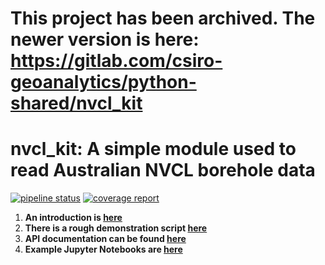 # This project has been archived. The newer version is here: https://gitlab.com/csiro-geoanalytics/python-shared/nvcl_kit
# 

# nvcl_kit: A simple module used to read Australian NVCL borehole data

[![pipeline status](https://gitlab.com/csiro-geoanalytics/python-shared/nvcl_kit/badges/master/pipeline.svg)](https://gitlab.com/csiro-geoanalytics/python-shared/nvcl_kit/commits/master)
[![coverage report](https://gitlab.com/csiro-geoanalytics/python-shared/nvcl_kit/badges/master/coverage.svg)](https://gitlab.com/csiro-geoanalytics/python-shared/nvcl_kit/commits/master)


1. **An introduction is [here](https://gitlab.com/csiro-geoanalytics/python-shared/nvcl_kit/-/blob/master/introduction.rst)**
2. **There is a rough demonstration script [here](https://gitlab.com/csiro-geoanalytics/python-shared/nvcl_kit/-/blob/master/demo.py)**
3. **API documentation can be found [here](https://csiro-geoanalytics.gitlab.io/python-shared/nvcl_kit)**
4. **Example Jupyter Notebooks are [here](https://gitlab.com/csiro-geoanalytics/python-shared/nvcl_kit/-/tree/master/notebooks)**

